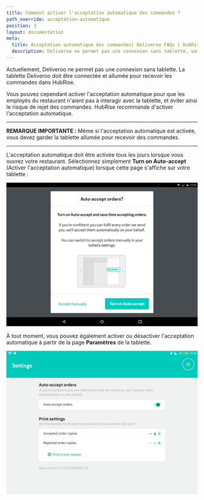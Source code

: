 ```yaml
---
title: Comment activer l'acceptation automatique des commandes ?
path_override: acceptation-automatique
position: 3
layout: documentation
meta:
  title: Acceptation automatique des commandes| Deliveroo FAQs | HubRise
  description: Deliveroo ne permet pas une connexion sans tablette, voir comment activer l'acceptation automatique de vos commandes pour une transmission immédiatement à HubRise.
---
```


Actuellement, Deliveroo ne permet pas une connexion sans tablette. La tablette Deliveroo doit être connectée et allumée pour recevoir les commandes dans HubRise.

Vous pouvez cependant activer l'acceptation automatique pour que les employés du restaurant n'aient pas à interagir avec la tablette, et éviter ainsi le risque de rejet des commandes. HubRise recommande d'activer l'acceptation automatique.

---

**REMARQUE IMPORTANTE :** Même si l'acceptation automatique est activée, vous devez garder la tablette allumée pour recevoir des commandes.

---

L'acceptation automatique doit être activée tous les jours lorsque vous ouvrez votre restaurant. Sélectionnez simplement **Turn on Auto-accept** (Activer l'acceptation automatique) lorsque cette page s'affiche sur votre tablette :

![Activer l'acceptation automatique lorsque vous ouvrez votre restaurant Deliveroo](../../images/016-auto-accept-open-restaurant.png)

À tout moment, vous pouvez également activer ou désactiver l'acceptation automatique à partir de la page **Paramètres** de la tablette.

![Activer l'acceptation automatique sur la page Paramètres de la tablette Deliveroo](../../images/017-auto-accept-settings.png)
